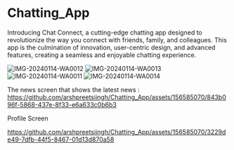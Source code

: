 # Chatting_App
Introducing Chat Connect, a cutting-edge chatting app designed to revolutionize the way you connect with friends, family, and colleagues. This app is the culmination of innovation, user-centric design, and advanced features, creating a seamless and enjoyable chatting experience.

![IMG-20240114-WA0012](https://github.com/arshpreetsiingh/Chatting_App/assets/156585070/b7aca724-9a94-4a89-95f5-714c9e1f58f3)
![IMG-20240114-WA0013](https://github.com/arshpreetsiingh/Chatting_App/assets/156585070/ff728917-2e49-43e3-8d33-75e7ec438f69)
![IMG-20240114-WA0011](https://github.com/arshpreetsiingh/Chatting_App/assets/156585070/20353dc3-d879-464f-a70d-330ca1e2e9ec)
![IMG-20240114-WA0014](https://github.com/arshpreetsiingh/Chatting_App/assets/156585070/7ae75761-58fb-4f28-85bf-7640772e9e86)



The news screen that shows the latest news :
https://github.com/arshpreetsiingh/Chatting_App/assets/156585070/843b096f-5868-437e-8f33-e6a633c0b6b3


Profile Screen

https://github.com/arshpreetsiingh/Chatting_App/assets/156585070/3229de49-7dfb-44f5-8467-01d13d870a58

